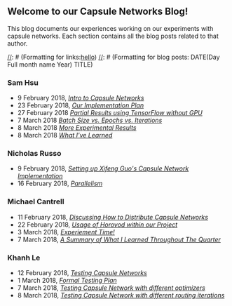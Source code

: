 ## Welcome to our Capsule Networks Blog!

This blog documents our experiences working on our experiments with capsule networks. Each section contains all the blog posts related to that author.


[//]: # (This is a comment)
[//]: # (Formatting for links:[hello](test.md))
[//]: # (Formatting for blog posts: DATE(Day Full month name Year) TITLE)
### Sam Hsu
- 9 February 2018, [_Intro to Capsule Networks_](introduction.md)
- 23 February 2018, [_Our Implementation Plan_](ImplementationPlan.md)
- 27 February 2018 [_Partial Results using TensorFlow without GPU_](CPU_Results1.md)
- 7 March 2018 [_Batch Size vs. Epochs vs. Iterations_](batch_size.md)
- 8 March 2018 [_More Experimental Results_](More_Results.md)
- 8 March 2018 [_What I've Learned_](Sam_learned.md)

### Nicholas Russo
- 9 February 2018, [_Setting up Xifeng Guo's Capsule Network Implementation_](setup.md)
- 16 February 2018, [_Parallelism_](parallelism.md)

### Michael Cantrell
- 11 February 2018, [_Discussing How to Distribute Capsule Networks_](implementation.md)
- 22 February 2018, [_Usage of Horovod within our Project_](horovodUsage.md)
- 3 March 2018, [_Experiement Time!_](michaelExperiments.md)
- 7 March 2018, [_A Summary of What I Learned Throughout The Quarter_](whatMichaelLearned.md)


### Khanh Le
- 12 February 2018, [_Testing Capsule Networks_](testing.md)
- 1 March 2018,  [_Formal Testing Plan_](testingplan.md)
- 7 March 2018,  [_Testing Capsule Network with different optimizers_](test_optimizer.md)
- 8 March 2018,  [_Testing Capsule Network with different routing iterations_](test_routing_iterations.md)

